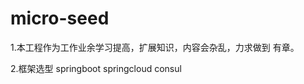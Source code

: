 # micro-seed
1.本工程作为工作业余学习提高，扩展知识，内容会杂乱，力求做到 有章。

2.框架选型
    springboot
    springcloud
    consul
    
    
